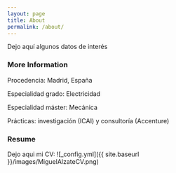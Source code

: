 ```yaml
---
layout: page
title: About
permalink: /about/
---
```


Dejo aquí algunos datos de interés

### More Information

 Procedencia:  Madrid, España

 Especialidad grado:  Electricidad
 
 Especialidad máster:  Mecánica
 
 Prácticas:  investigación (ICAI) y  consultoría (Accenture)

### Resume
Dejo aqui mi CV:
![_config.yml]({{ site.baseurl }}/images/MiguelAlzateCV.png)

